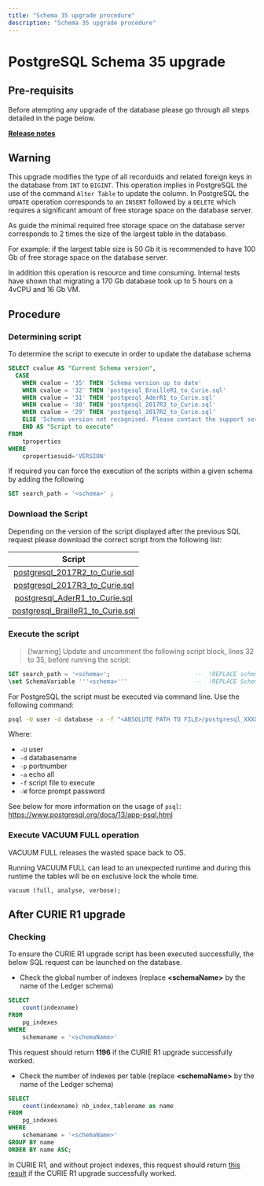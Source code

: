 ```yaml
---
title: "Schema 35 upgrade procedure"
description: "Schema 35 upgrade procedure"
---
```


# PostgreSQL Schema 35 upgrade

## Pre-requisits

Before atempting any upgrade of the database please go through all steps detailed in the page below.

[**Release notes**](./index)

## Warning

This upgrade modifies the type of all recorduids and related foreign keys in the database from `INT` to `BIGINT`.
This operation implies in PostgreSQL the use of the command `Alter Table` to update the column. In PostgreSQL the `UPDATE` operation corresponds to an `INSERT` followed by a `DELETE` which requires a significant amount of free storage space on the database server.

As guide the minimal required free storage space on the database server corresponds to 2 times the size of the largest table in the database.  

For example: if the largest table size is 50 Gb it is recommended to have 100 Gb of free storage space on the database server.

In addition this operation is resource and time consuming.
Internal tests have shown that migrating a 170 Gb database took up to 5 hours on a 4vCPU and 16 Gb VM.

## Procedure

### Determining script

To determine the script to execute in order to update the database schema

```sql
SELECT cvalue AS "Current Schema version",
  CASE 
    WHEN cvalue = '35' THEN 'Schema version up to date' 
    WHEN cvalue = '32' THEN 'postgesql_BrailleR1_to_Curie.sql'
    WHEN cvalue = '31' THEN 'postgesql_AderR1_to_Curie.sql'
    WHEN cvalue = '30' THEN 'postgesql_2017R3_to_Curie.sql'
    WHEN cvalue = '29' THEN 'postgesql_2017R2_to_Curie.sql'
    ELSE 'Schema version not recognised. Please contact the support service' 
    END AS "Script to execute"
FROM     
    tproperties
WHERE
    cpropertiesuid='VERSION'
```

If required you can force the execution of the scripts within a given schema by adding the following

```sql
SET search_path = '<schema>' ;
```

### Download the Script

Depending on the version of the script displayed after the previous SQL request please download the correct script from the following list:  

|                                        Script                                         |
| :-----------------------------------------------------------------------------------: |
|   [postgresql\_2017R2\_to\_Curie.sql](./sqlscripts/postgresql_2017R2_to_Curie.sql)    |
|   [postgresql\_2017R3\_to\_Curie.sql](./sqlscripts/postgresql_2017R3_to_Curie.sql)    |
|   [postgresql\_AderR1\_to\_Curie.sql](./sqlscripts/postgresql_AderR1_to_Curie.sql)    |
| [postgresql\_BrailleR1\_to_Curie.sql](./sqlscripts/postgresql_BrailleR1_to_Curie.sql) |

### Execute the script

> [!warning] Update and uncomment the following script block, lines 32 to 35, before running the script:  

```sql
SET search_path = '<schema>';                        --  !REPLACE schema_name
\set SchemaVariable '''<schema>'''                   --  !REPLACE SchemaVariable
```

For PostgreSQL the script must be executed via command line. Use the following command:

```sh
psql -U user -d database -a -f "<ABSOLUTE PATH TO FILE>/postgresql_XXXXX_to_Curie.sql" -W > /tmp/output.txt 2>&1
```

Where:

- `-U` user
- `-d` databasename
- `-p` portnumber
- `-a` echo all
- `-f` script file to execute
- `-W` force prompt password

See below for more information on the usage of `psql`:  
https://www.postgresql.org/docs/13/app-psql.html  

### Execute VACUUM FULL operation

VACUUM FULL releases the wasted space back to OS.  

Running VACUUM FULL can lead to an unexpected runtime and during this runtime the tables will be on exclusive lock the whole time.  

```psql
vacuum (full, analyse, verbose);  
```

## After CURIE R1 upgrade

### Checking

To ensure the CURIE R1 upgrade script has been executed successfully, the below SQL request can be launched on the database.  

- Check the global number of indexes (replace **\<schemaName>** by the name of the Ledger schema)

```sql
SELECT
    count(indexname)
FROM
    pg_indexes
WHERE
    schemaname = '<schemaName>'
```

This request should return **1196** if the CURIE R1 upgrade successfully worked.

- Check the number of indexes per table (replace **\<schemaName>** by the name of the Ledger schema)

```sql
SELECT
    count(indexname) nb_index,tablename as name
FROM
    pg_indexes
WHERE
    schemaname = '<schemaName>'
GROUP BY name
ORDER BY name ASC;
```

In CURIE R1, and without project indexes, this request should return [this result](./assets/bw_postgresql_CURIE_R1_indexes_number_per_table_aggregation.csv) if the CURIE R1 upgrade successfully worked.
